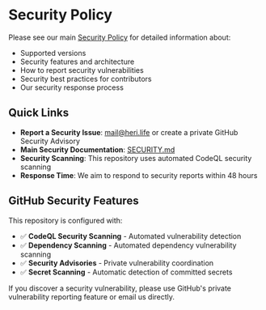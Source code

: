 # Security Policy

Please see our main [Security Policy](../SECURITY.md) for detailed information about:

- Supported versions
- Security features and architecture
- How to report security vulnerabilities
- Security best practices for contributors
- Our security response process

## Quick Links

- **Report a Security Issue**: mail@heri.life or create a private GitHub Security Advisory
- **Main Security Documentation**: [SECURITY.md](../SECURITY.md)
- **Security Scanning**: This repository uses automated CodeQL security scanning
- **Response Time**: We aim to respond to security reports within 48 hours

## GitHub Security Features

This repository is configured with:

- ✅ **CodeQL Security Scanning** - Automated vulnerability detection
- ✅ **Dependency Scanning** - Automated dependency vulnerability scanning
- ✅ **Security Advisories** - Private vulnerability coordination
- ✅ **Secret Scanning** - Automatic detection of committed secrets

If you discover a security vulnerability, please use GitHub's private vulnerability reporting feature or email us directly.
